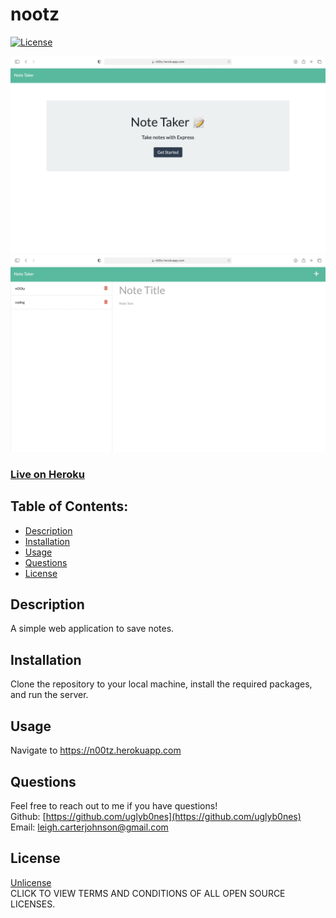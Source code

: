 
# nootz

[![License](https://img.shields.io/badge/License-Unlicense%20-blue.svg)](https://opensource.org/licenses/Unlicense)

![Screenshot](https://github.com/uglyb0nes/nootz/blob/master/public/assets/images/noot.png)
![Screenshot](https://github.com/uglyb0nes/nootz/blob/master/public/assets/images/nootz.png)

### [Live on Heroku](https://n00tz.herokuapp.com)

## Table of Contents:

* [Description](#description)
* [Installation](#installation)
* [Usage](#usage)
* [Questions](#questions)
* [License](#license)

## Description
A simple web application to save notes.

## Installation
Clone the repository to your local machine, install the required packages, and run the server.

## Usage
Navigate to https://n00tz.herokuapp.com


## Questions
Feel free to reach out to me if you have questions!<br>
Github: [https://github.com/uglyb0nes](https://github.com/uglyb0nes)<br>
Email: [leigh.carterjohnson@gmail.com](leigh.carterjohnson@gmail.com)

## License
[Unlicense](https://opensource.org/licenses)<br>
CLICK TO VIEW TERMS AND CONDITIONS OF ALL OPEN SOURCE LICENSES.
    